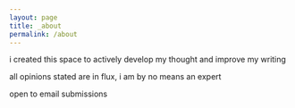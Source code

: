 ```yaml
---
layout: page
title: _about
permalink: /about
---
```

i created this space to actively develop my thought and improve my writing

all opinions stated are in flux, i am by no means an expert

open to email submissions
